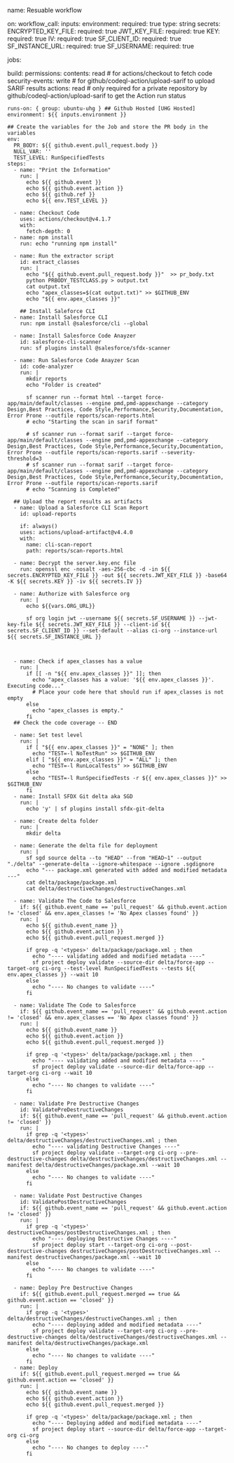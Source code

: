 name: Resuable workflow

on:
  workflow_call:
    inputs:
      environment:
        required: true
        type: string
    secrets:
      ENCRYPTED_KEY_FILE:
        required: true
      JWT_KEY_FILE:
        required: true
      KEY:
        required: true
      IV:
        required: true
      SF_CLIENT_ID:
        required: true
      SF_INSTANCE_URL:
        required: true
      SF_USERNAME:
        required: true

jobs:

  build:
    permissions:
      contents: read # for actions/checkout to fetch code
      security-events: write # for github/codeql-action/upload-sarif to upload SARIF results
      actions: read # only required for a private repository by github/codeql-action/upload-sarif to get the Action run status

    runs-on: { group: ubuntu-uhg } ## Github Hosted [UHG Hosted]
    environment: ${{ inputs.environment }}

    ## Create the variables for the Job and store the PR body in the variables
    env:
      PR_BODY: ${{ github.event.pull_request.body }}
      NULL_VAR: ''
      TEST_LEVEL: RunSpecifiedTests
    steps:
      - name: "Print the Information"
        run: |
          echo ${{ github.event }}
          echo ${{ github.event.action }}
          echo ${{ github.ref }}
          echo ${{ env.TEST_LEVEL }}
        
      - name: Checkout Code
        uses: actions/checkout@v4.1.7
        with:
          fetch-depth: 0
      - name: npm install
        run: echo "running npm install"

      - name: Run the extractor script
        id: extract_classes
        run: |
          echo "${{ github.event.pull_request.body }}"  >> pr_body.txt
          python PRBODY_TESTCLASS.py > output.txt
          cat output.txt
          echo "apex_classes=$(cat output.txt)" >> $GITHUB_ENV
          echo "${{ env.apex_classes }}"
        
        ## Install Saleforce CLI
      - name: Install Salesforce CLI
        run: npm install @salesforce/cli --global 

      - name: Install Salesforce Code Anayzer
        id: salesforce-cli-scanner
        run: sf plugins install @salesforce/sfdx-scanner

      - name: Run Salesforce Code Anayzer Scan
        id: code-analyzer
        run: |
          mkdir reports
          echo "Folder is created"
          
          sf scanner run --format html --target force-app/main/default/classes --engine pmd,pmd-appexchange --category Design,Best Practices, Code Style,Performance,Security,Documentation, Error Prone --outfile reports/scan-reports.html  
          # echo "Starting the scan in sarif format"
          
          # sf scanner run --format sarif --target force-app/main/default/classes --engine pmd,pmd-appexchange --category Design,Best Practices, Code Style,Performance,Security,Documentation, Error Prone --outfile reports/scan-reports.sarif --severity-threshold=3 
          # sf scanner run --format sarif --target force-app/main/default/classes --engine pmd,pmd-appexchange --category Design,Best Practices, Code Style,Performance,Security,Documentation, Error Prone --outfile reports/scan-reports.sarif
          # echo "Scanning is Completed"
      
      ## Upload the report results as artifacts
      - name: Upload a Salesforce CLI Scan Report
        id: upload-reports

        if: always()
        uses: actions/upload-artifact@v4.4.0
        with:
          name: cli-scan-report
          path: reports/scan-reports.html
          
      - name: Decrypt the server.key.enc file
        run: openssl enc -nosalt -aes-256-cbc -d -in ${{ secrets.ENCRYPTED_KEY_FILE }} -out ${{ secrets.JWT_KEY_FILE }} -base64 -K ${{ secrets.KEY }} -iv ${{ secrets.IV }}
      
      - name: Authorize with Salesforce org
        run: |
          echo ${{vars.ORG_URL}}

          sf org login jwt --username ${{ secrets.SF_USERNAME }} --jwt-key-file ${{ secrets.JWT_KEY_FILE }} --client-id ${{ secrets.SF_CLIENT_ID }} --set-default --alias ci-org --instance-url ${{ secrets.SF_INSTANCE_URL }}

      

      - name: Check if apex_classes has a value
        run: |
          if [[ -n "${{ env.apex_classes }}" ]]; then
            echo "apex_classes has a value: '${{ env.apex_classes }}'. Executing code..."
            # Place your code here that should run if apex_classes is not empty
          else
            echo "apex_classes is empty."
          fi
      ## Check the code coverage -- END
      
      - name: Set test level
        run: |
          if [ "${{ env.apex_classes }}" = "NONE" ]; then
            echo "TEST=-l NoTestRun" >> $GITHUB_ENV
          elif [ "${{ env.apex_classes }}" = "ALL" ]; then
            echo "TEST=-l RunLocalTests" >> $GITHUB_ENV
          else
            echo "TEST=-l RunSpecifiedTests -r ${{ env.apex_classes }}" >> $GITHUB_ENV
          fi         
      - name: Install SFDX Git delta aka SGD 
        run: |
          echo 'y' | sf plugins install sfdx-git-delta
      
      - name: Create delta folder 
        run: |
          mkdir delta
      
      - name: Generate the delta file for deployment
        run: |
          sf sgd source delta --to "HEAD" --from "HEAD~1" --output "./delta" --generate-delta --ignore-whitespace --ignore .sgdignore
          echo "--- package.xml generated with added and modified metadata ---"
          cat delta/package/package.xml
          cat delta/destructiveChanges/destructiveChanges.xml

      - name: Validate The Code to Salesforce
        if: ${{ github.event_name == 'pull_request' && github.event.action != 'closed' && env.apex_classes != 'No Apex classes found' }}
        run: |
          echo ${{ github.event_name }}
          echo ${{ github.event.action }}
          echo ${{ github.event.pull_request.merged }}

          if grep -q '<types>' delta/package/package.xml ; then
            echo "---- validating added and modified metadata ----"
            sf project deploy validate --source-dir delta/force-app --target-org ci-org --test-level RunSpecifiedTests --tests ${{ env.apex_classes }} --wait 10
          else
            echo "---- No changes to validate ----"
          fi

      - name: Validate The Code to Salesforce
        if: ${{ github.event_name == 'pull_request' && github.event.action != 'closed' && env.apex_classes == 'No Apex classes found' }}
        run: |
          echo ${{ github.event_name }}
          echo ${{ github.event.action }}
          echo ${{ github.event.pull_request.merged }}

          if grep -q '<types>' delta/package/package.xml ; then
            echo "---- validating added and modified metadata ----"
            sf project deploy validate --source-dir delta/force-app --target-org ci-org --wait 10
          else
            echo "---- No changes to validate ----"
          fi

      - name: Validate Pre Destructive Changes
        id: ValidatePreDestructiveChanges
        if: ${{ github.event_name == 'pull_request' && github.event.action != 'closed' }}
        run: |
          if grep -q '<types>' delta/destructiveChanges/destructiveChanges.xml ; then
            echo "---- validating Destructive Changes ----"
            sf project deploy validate --target-org ci-org --pre-destructive-changes delta/destructiveChanges/destructiveChanges.xml --manifest delta/destructiveChanges/package.xml --wait 10
          else
            echo "---- No changes to validate ----"
          fi

      - name: Validate Post Destructive Changes
        id: ValidatePostDestructiveChanges
        if: ${{ github.event_name == 'pull_request' && github.event.action != 'closed' }}
        run: |
          if grep -q '<types>' destructiveChanges/postDestructiveChanges.xml ; then
            echo "---- deploying Destructive Changes ----"
            sf project deploy start --target-org ci-org --post-destructive-changes destructiveChanges/postDestructiveChanges.xml --manifest destructiveChanges/package.xml --wait 10
          else
            echo "---- No changes to validate ----"
          fi

      - name: Deploy Pre Destructive Changes
        if: ${{ github.event.pull_request.merged == true && github.event.action == 'closed' }}
        run: |
          if grep -q '<types>' delta/destructiveChanges/destructiveChanges.xml ; then
            echo "---- deploying added and modified metadata ----"
            sf project deploy validate --target-org ci-org --pre-destructive-changes delta/destructiveChanges/destructiveChanges.xml --manifest delta/destructiveChanges/package.xml
          else
            echo "---- No changes to validate ----"
          fi
      - name: Deploy
        if: ${{ github.event.pull_request.merged == true && github.event.action == 'closed' }}
        run: |
          echo ${{ github.event_name }}
          echo ${{ github.event.action }}
          echo ${{ github.event.pull_request.merged }}
          
          if grep -q '<types>' delta/package/package.xml ; then
            echo "---- Deploying added and modified metadata ----"
            sf project deploy start --source-dir delta/force-app --target-org ci-org
          else
            echo "---- No changes to deploy ----"
          fi

